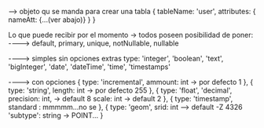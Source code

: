 --> objeto qu se manda para crear una tabla
 {
     tableName: 'user',
     attributes: {
        nameAtt: {...(ver abajo)}
     }
 }

Lo que puede recibir por el momento
 -> todos poseen posibilidad de poner:
 ----> default, primary, unique, notNullable, nullable

 ----> simples sin opciones extras
 type: 'integer', 'boolean', 'text', 'bigInteger', 'date', 'dateTime', 'time', 'timestamps'

 ----> con opciones
 {
     type: 'incremental',
     ammount: int -> por defecto 1
 },
 {
     type: 'string',
     length: int -> por defecto 255
 },
 {
     type: 'float', 'decimal',
     precision: int, -> default 8
     scale: int -> default 2
 },
 {
     type: 'timestamp',
     standard : mmmmm...no se
 },
 {
     type: 'geom',
     srid: int --> default -Z 4326
    'subtype': string -> POINT...
 }
